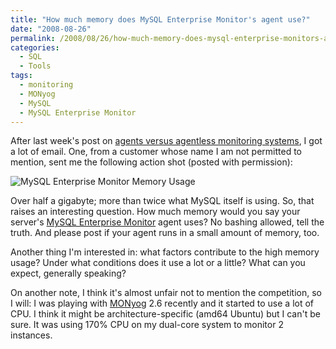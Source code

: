 ```yaml
---
title: "How much memory does MySQL Enterprise Monitor's agent use?"
date: "2008-08-26"
permalink: /2008/08/26/how-much-memory-does-mysql-enterprise-monitors-agent-use/
categories:
  - SQL
  - Tools
tags:
  - monitoring
  - MONyog
  - MySQL
  - MySQL Enterprise Monitor
---
```

After last week's post on [agents versus agentless monitoring systems][1], I got a lot of email. One, from a customer whose name I am not permitted to mention, sent me the following action shot (posted with permission):

![MySQL Enterprise Monitor Memory Usage][2]

<!--more-->

Over half a gigabyte; more than twice what MySQL itself is using. So, that raises an interesting question. How much memory would you say your server's [MySQL Enterprise Monitor][3] agent uses? No bashing allowed, tell the truth. And please post if your agent runs in a small amount of memory, too.

Another thing I'm interested in: what factors contribute to the high memory usage? Under what conditions does it use a lot or a little? What can you expect, generally speaking?

On another note, I think it's almost unfair not to mention the competition, so I will: I was playing with [MONyog][4] 2.6 recently and it started to use a lot of CPU. I think it might be architecture-specific (amd64 Ubuntu) but I can't be sure. It was using 170% CPU on my dual-core system to monitor 2 instances.

 [1]: http://www.xaprb.com/blog/2008/08/21/is-agent-based-or-agentless-monitoring-best/
 [2]: http://www.xaprb.com/blog/wp-content/uploads/2008/08/mysql-enterprise-monitor.jpg
 [3]: http://www.mysql.com/
 [4]: http://www.webyog.com/
